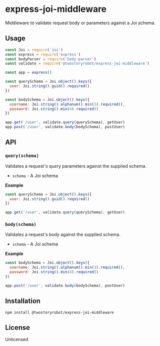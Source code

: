 # express-joi-middleware

Middleware to validate request body or parameters against a Joi schema.

## Usage

```javascript
const Joi = require('joi')
const express = require('express')
const bodyParser = require('body-parser')
const validate = require('@twostoryrobot/express-joi-middleware')

const app = express()

const querySchema = Joi.object().keys({
  user: Joi.string().guid().required()
})

const bodySchema = Joi.object().keys({
  username: Joi.string().alphanum().min(3).required(),
  password: Joi.string().min(4).required()
})

app.get('/user', validate.query(querySchema), getUser)
app.post('/user', validate.body(bodySchema), postUser)
```

## API

### `query(schema)`

Validates a request's query parameters against the supplied schema.

* `schema` - A Joi schema

**Example**

```javascript
const querySchema = Joi.object().keys({
  user: Joi.string().guid().required()
})

app.get('/user', validate.query(querySchema), getUser)
```

### `body(schema)`

Validates a request's body against the supplied schema.

* `schema` - A Joi schema

**Example**

```javascript
const bodySchema = Joi.object().keys({
  username: Joi.string().alphanum().min(3).required(),
  password: Joi.string().min(4).required()
})

app.post('/user', validate.body(bodySchema), postUser)
```

## Installation

```
npm install @twostoryrobot/express-joi-middleware
```

## License

Unlicensed
